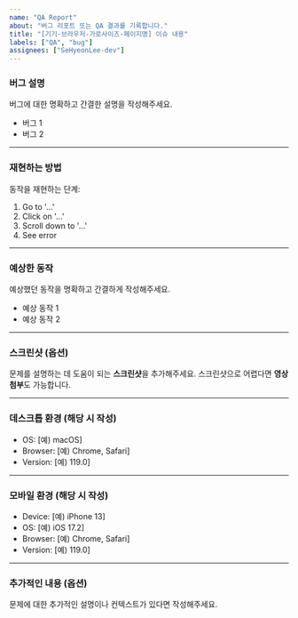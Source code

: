 ```yaml
---
name: "QA Report"
about: "버그 리포트 또는 QA 결과를 기록합니다."
title: "[기기-브라우저-가로사이즈-페이지명] 이슈 내용"
labels: ["QA", "bug"]
assignees: ["SeHyeonLee-dev"]
---
```


### **버그 설명**
버그에 대한 명확하고 간결한 설명을 작성해주세요.

- 버그 1
- 버그 2

---

### **재현하는 방법**
동작을 재현하는 단계:

1. Go to '...'
2. Click on '...'
3. Scroll down to '...'
4. See error

---

### **예상한 동작**
예상했던 동작을 명확하고 간결하게 작성해주세요.

- 예상 동작 1
- 예상 동작 2

---

### **스크린샷 (옵션)**
문제를 설명하는 데 도움이 되는 **스크린샷**을 추가해주세요.
스크린샷으로 어렵다면 **영상 첨부**도 가능합니다.

---

### **데스크톱 환경 (해당 시 작성)**
- OS: [예) macOS]
- Browser: [예) Chrome, Safari]
- Version: [예) 119.0]

---

### **모바일 환경 (해당 시 작성)**
- Device: [예) iPhone 13]
- OS: [예) iOS 17.2]
- Browser: [예) Chrome, Safari]
- Version: [예) 119.0]

---

### **추가적인 내용 (옵션)**
문제에 대한 추가적인 설명이나 컨텍스트가 있다면 작성해주세요.
